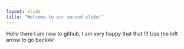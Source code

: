 ```yaml
---
layout: slide
title: "Welcome to our second slide!"
---
```

Hello there I am new to github, I am very happy that that !!!
Use the left arrow to go backkk!
